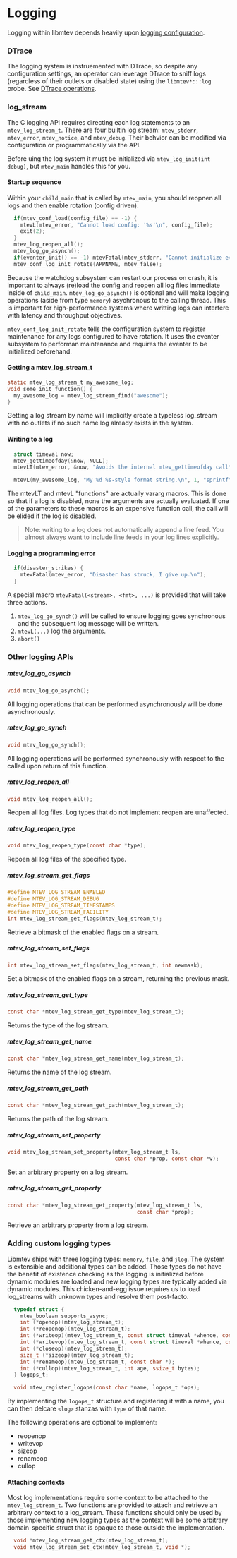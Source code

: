 # Logging

Logging within libmtev depends heavily upon [logging configuration](../config/logging.md).

### DTrace

The logging system is instruemented with DTrace, so despite any configuration
settings, an operator can leverage DTrace to sniff logs (regardless of their
outlets or disabled state) using the `libmtev*:::log` probe. See [DTrace
operations](../operations/dtrace.md).

### log\_stream

The C logging API requires directing each log statements to an `mtev_log_stream_t`.  There
are four builtin log stream: `mtev_stderr`, `mtev_error`, `mtev_notice`, and `mtev_debug`.
Their behvior can be modified via configuration or programmatically via the API.

Before uing the log system it must be initialized via `mtev_log_init(int debug)`, but `mtev_main`
handles this for you.

#### Startup sequence

Within your `child_main` that is called by `mtev_main`, you should reopnen all logs and then
enable rotation (config driven).

```c
  if(mtev_conf_load(config_file) == -1) {
    mtevL(mtev_error, "Cannot load config: '%s'\n", config_file);
    exit(2);
  }
  mtev_log_reopen_all();
  mtev_log_go_asynch();
  if(eventer_init() == -1) mtevFatal(mtev_stderr, "Cannot initialize eventer\n");
  mtev_conf_log_init_rotate(APPNAME, mtev_false);
```

Because the watchdog subsystem can restart our process on crash, it is important to always (re)load the
config and reopen all log files immediate inside of `child_main`.  `mtev_log_go_asynch()` is optional and
will make logging operations (aside from type `memory`) asychronous to the calling thread.  This is
important for high-performance systems where writting logs can interfere with latency and throughput objectives.

`mtev_conf_log_init_rotate` tells the configuration system to register maintenance for any logs configured to
have rotation.  It uses the eventer subsystem to performan maintenance and requires the eventer to be initialized
beforehand.

#### Getting a mtev_log_stream_t

```c
static mtev_log_stream_t my_awesome_log;
void some_init_function() {
  my_awesome_log = mtev_log_stream_find("awesome");
}
```

Getting a log stream by name will implicitly create a typeless log_stream with no outlets if no such name
log already exists in the system.

#### Writing to a log

```c
  struct timeval now;
  mtev_gettimeofday(&now, NULL);
  mtevLT(mtev_error, &now, "Avoids the internal mtev_gettimeofday call\n");

  mtevL(my_awesome_log, "My %d %s-style format string.\n", 1, "sprintf");
```

The mtevLT and mtevL "functions" are actually vararg macros.  This is done so that if a log is disabled,
none the arguments are actually evaluated.  If one of the parameters to these macros is an expensive
function call, the call will be elided if the log is disabled.

> Note: writing to a log does not automatically append a line feed.  You almost always want to include
> line feeds in your log lines explicitly.

#### Logging a programming error

```c
  if(disaster_strikes) {
    mtevFatal(mtev_error, "Disaster has struck, I give up.\n");
  }
```

A special macro `mtevFatal(<stream>, <fmt>, ...)` is provided that will take three actions.

  1. `mtev_log_go_synch()` will be called to ensure logging goes synchronous and the subsequent log message will be written.
  2. `mtevL(...)` log the arguments.
  3. `abort()`

### Other logging APIs

##### mtev_log_go_asynch

```c
void mtev_log_go_asynch();
```

All logging operations that can be performed asynchronously will be done asynchronously.

##### mtev_log_go_synch

```c
void mtev_log_go_synch();
```

All logging operations will be performed synchronously with respect to the called upon return of this function.

##### mtev_log_reopen_all

```c
void mtev_log_reopen_all();
```

Reopen all log files.  Log types that do not implement reopen are unaffected.

##### mtev_log_reopen_type

```c
void mtev_log_reopen_type(const char *type);
```

Repoen all log files of the specified type.

##### mtev_log_stream_get_flags

```c
#define MTEV_LOG_STREAM_ENABLED
#define MTEV_LOG_STREAM_DEBUG
#define MTEV_LOG_STREAM_TIMESTAMPS
#define MTEV_LOG_STREAM_FACILITY
int mtev_log_stream_get_flags(mtev_log_stream_t);
```

Retrieve a bitmask of the enabled flags on a stream.

##### mtev_log_stream_set_flags

```c
int mtev_log_stream_set_flags(mtev_log_stream_t, int newmask);
```

Set a bitmask of the enabled flags on a stream, returning the previous mask.

##### mtev_log_stream_get_type

```c
const char *mtev_log_stream_get_type(mtev_log_stream_t);
```

Returns the type of the log stream.

##### mtev_log_stream_get_name

```c
const char *mtev_log_stream_get_name(mtev_log_stream_t);
```

Returns the name of the log stream.

##### mtev_log_stream_get_path

```c
const char *mtev_log_stream_get_path(mtev_log_stream_t);
```

Returns the path of the log stream.

##### mtev_log_stream_set_property

```c
void mtev_log_stream_set_property(mtev_log_stream_t ls,
                                  const char *prop, const char *v);
```

Set an arbitrary property on a log stream.

##### mtev_log_stream_get_property

```c
const char *mtev_log_stream_get_property(mtev_log_stream_t ls,
                                         const char *prop);
```

Retrieve an arbitrary property from a log stream.

### Adding custom logging types

Libmtev ships with three logging types: `memory`, `file`, and `jlog`.  The system is extensible and additional
types can be added.  Those types do not have the benefit of existence checking as the logging is initialized before
dynamic modules are loaded and new logging types are typically added via dynamic modules.  This chicken-and-egg issue
requires us to load log_streams with unknown types and resolve them post-facto.

```c
  typedef struct {
    mtev_boolean supports_async;
    int (*openop)(mtev_log_stream_t);
    int (*reopenop)(mtev_log_stream_t);
    int (*writeop)(mtev_log_stream_t, const struct timeval *whence, const void *, size_t);
    int (*writevop)(mtev_log_stream_t, const struct timeval *whence, const struct iovec *iov, int iovcnt);
    int (*closeop)(mtev_log_stream_t);
    size_t (*sizeop)(mtev_log_stream_t);
    int (*renameop)(mtev_log_stream_t, const char *);
    int (*cullop)(mtev_log_stream_t, int age, ssize_t bytes);
  } logops_t;

  void mtev_register_logops(const char *name, logops_t *ops);
```

By implementing the `logops_t` structure and registering it with a name, you can then delcare `<log>` stanzas with `type` of that name.

The following operations are optional to implement:

 * reopenop
 * writevop
 * sizeop
 * renameop
 * cullop

#### Attaching contexts

Most log implementations require some context to be attached to the `mtev_log_stream_t`.  Two functions are provided to attach and retrieve an arbitrary context to a log_stream. These functions should only be used by those implementing new logging types as the context will be some arbitrary domain-specific struct that is opaque to those outside the implementation.

```c
  void *mtev_log_stream_get_ctx(mtev_log_stream_t);
  void mtev_log_stream_set_ctx(mtev_log_stream_t, void *);
```
